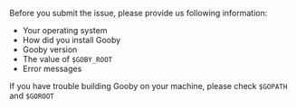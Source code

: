 Before you submit the issue, please provide us following information:

- Your operating system
- How did you install Gooby
- Gooby version
- The value of `$GOBY_ROOT`
- Error messages

If you have trouble building Gooby on your machine, please check `$GOPATH` and `$GOROOT`

